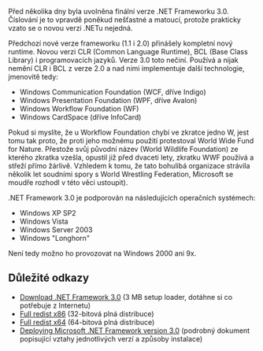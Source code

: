 <!-- dcterms:identifier = aspnetcz#123 -->
<!-- dcterms:title = Co je vlastně .NET Framework 3.0 -->
<!-- dcterms:abstract = Před několika dny byla uvolněna finální verze .NET Frameworku 3.0. Číslování je to vpravdě poněkud nešťastné a matoucí, protože prakticky vzato se o novou verzi .NETu nejedná. -->
<!-- np9:categoryId = 7 -->
<!-- x4w:category = Software -->
<!-- np9:authorId = 1 -->
<!-- np9:authorEmail = michal.valasek@altairis.cz -->
<!-- dcterms:creator = Michal Altair Valášek -->
<!-- dcterms:created = 2006-11-16T21:10:30.447+01:00 -->
<!-- dcterms:date = 2006-11-16T21:10:30.447+01:00 -->

Před několika dny byla uvolněna finální verze .NET Frameworku 3.0. Číslování je to vpravdě poněkud nešťastné a matoucí, protože prakticky vzato se o novou verzi .NETu nejedná.

Předchozí nové verze frameworku (1.1 i 2.0) přinášely kompletní nový runtime. Novou verzi CLR (Common Language Runtime), BCL (Base Class Library) i programovacích jazyků. Verze 3.0 toto nečiní. Používá a nijak nemění CLR i BCL z verze 2.0 a nad nimi implementuje další technologie, jmenovitě tedy:

*   Windows Communication Foundation (WCF, dříve Indigo)
*   Windows Presentation Foundation (WPF, dříve Avalon)
*   Windows Workflow Foundation (WF)
*   Windows CardSpace (dříve InfoCard)

Pokud si myslíte, že u Workflow Foundation chybí ve zkratce jedno W, jest tomu tak proto, že proti jeho možnému použití protestoval World Wide Fund for Nature. Přestože svůj původní název (World Wildlife Foundation) ze kterého zkratka vzešla, opustil již před dvaceti lety, zkratku WWF používá a střeží přímo žárlivě. Vzhledem k tomu, že tato bohulibá organizace strávila několik let soudními spory s World Wrestling Federation, Microsoft se moudře rozhodl v této věci ustoupit).

.NET Framework 3.0 je podporován na následujících operačních systémech:

*   Windows XP SP2
*   Windows Vista
*   Windows Server 2003
*   Windows "Longhorn"

Není tedy možno ho provozovat na Windows 2000 ani 9x.

## Důležité odkazy

*   [Download .NET Framework 3.0](http://www.microsoft.com/downloads/details.aspx?FamilyId=10CC340B-F857-4A14-83F5-25634C3BF043&displaylang=en) (3 MB setup loader, dotáhne si co potřebuje z Internetu)
*   [Full redist x86](http://go.microsoft.com/fwlink/?LinkId=70848) (32-bitová plná distribuce)
*   [Full redist x64](http://go.microsoft.com/fwlink/?LinkId=70849) (64-bitová plná distribuce)
*   [Deploying Microsoft .NET Framework version 3.0](http://msdn.microsoft.com/library/en-us/dnlong/html/netfx30.asp) (podrobný dokument popisující vztahy jednotlivých verzí a způsoby instalace)